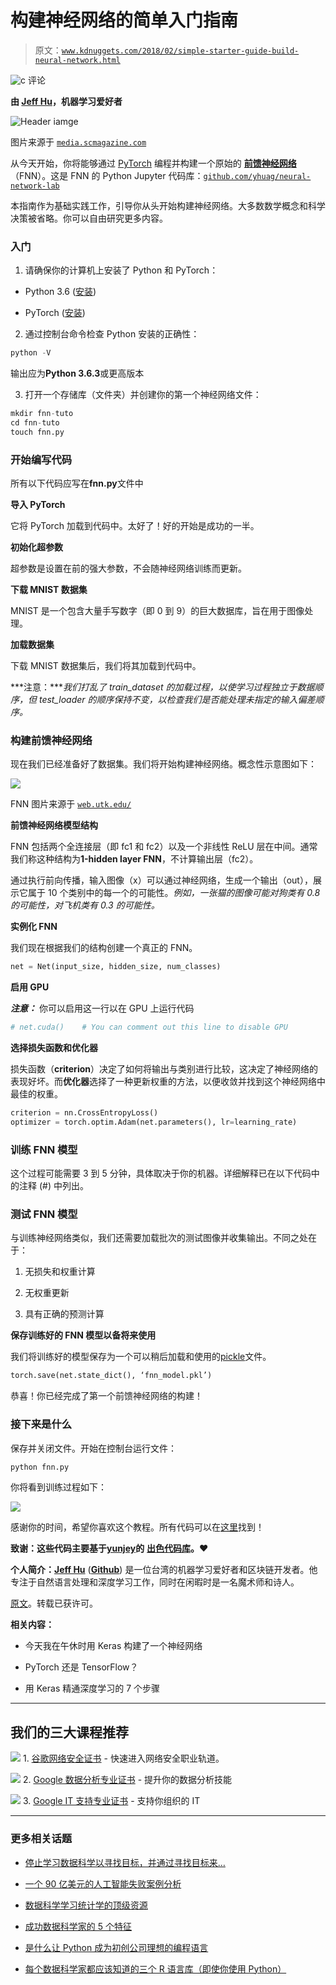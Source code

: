 # 构建神经网络的简单入门指南

> 原文：[`www.kdnuggets.com/2018/02/simple-starter-guide-build-neural-network.html`](https://www.kdnuggets.com/2018/02/simple-starter-guide-build-neural-network.html)

![c](img/3d9c022da2d331bb56691a9617b91b90.png) 评论

**由 [Jeff Hu](https://www.linkedin.com/in/yaochiehhu/)，机器学习爱好者**

![Header iamge](img/fc4c11c0a8e72faaf2ca753224789de7.png)

图片来源于 [`media.scmagazine.com`](https://media.scmagazine.com/)

从今天开始，你将能够通过 [PyTorch](http://pytorch.org/) 编程并构建一个原始的 [**前馈神经网络**](https://brilliant.org/wiki/feedforward-neural-networks/)（FNN）。这是 FNN 的 Python Jupyter 代码库：[`github.com/yhuag/neural-network-lab`](https://github.com/yhuag/neural-network-lab)

本指南作为基础实践工作，引导你从头开始构建神经网络。大多数数学概念和科学决策被省略。你可以自由研究更多内容。

### 入门

1. 请确保你的计算机上安装了 Python 和 PyTorch：

+   Python 3.6 ([安装](https://www.python.org/downloads/))

+   PyTorch ([安装](http://pytorch.org/))

2. 通过控制台命令检查 Python 安装的正确性：

```py
python -V
```

输出应为**Python 3.6.3**或更高版本

3. 打开一个存储库（文件夹）并创建你的第一个神经网络文件：

```py
mkdir fnn-tuto
cd fnn-tuto
touch fnn.py
```

### 开始编写代码

所有以下代码应写在**fnn.py**文件中

**导入 PyTorch**

它将 PyTorch 加载到代码中。太好了！好的开始是成功的一半。

**初始化超参数**

超参数是设置在前的强大参数，不会随神经网络训练而更新。

**下载 MNIST 数据集**

MNIST 是一个包含大量手写数字（即 0 到 9）的巨大数据库，旨在用于图像处理。

**加载数据集**

下载 MNIST 数据集后，我们将其加载到代码中。

***注意：****我们打乱了 train_dataset 的加载过程，以使学习过程独立于数据顺序，但 test_loader 的顺序保持不变，以检查我们是否能处理未指定的输入偏差顺序。*

### 构建前馈神经网络

现在我们已经准备好了数据集。我们将开始构建神经网络。概念性示意图如下：

![](img/5aa5e0ecf1e76a49324c6da5ec93a9c9.png)

FNN 图片来源于 [`web.utk.edu/`](http://web.utk.edu/)

**前馈神经网络模型结构**

FNN 包括两个全连接层（即 fc1 和 fc2）以及一个非线性 ReLU 层在中间。通常我们称这种结构为**1-hidden layer FNN**，不计算输出层（fc2）。

通过执行前向传播，输入图像（x）可以通过神经网络，生成一个输出（out），展示它属于 10 个类别中的每一个的可能性。*例如，一张猫的图像可能对狗类有 0.8 的可能性，对飞机类有 0.3 的可能性。*

**实例化 FNN**

我们现在根据我们的结构创建一个真正的 FNN。

```py
net = Net(input_size, hidden_size, num_classes)
```

**启用 GPU**

***注意：*** 你可以启用这一行以在 GPU 上运行代码

```py
# net.cuda()    # You can comment out this line to disable GPU
```

**选择损失函数和优化器**

损失函数（**criterion**）决定了如何将输出与类别进行比较，这决定了神经网络的表现好坏。而**优化器**选择了一种更新权重的方法，以便收敛并找到这个神经网络中最佳的权重。

```py
criterion = nn.CrossEntropyLoss()
optimizer = torch.optim.Adam(net.parameters(), lr=learning_rate)
```

### 训练 FNN 模型

这个过程可能需要 3 到 5 分钟，具体取决于你的机器。详细解释已在以下代码中的注释 (#) 中列出。

### 测试 FNN 模型

与训练神经网络类似，我们还需要加载批次的测试图像并收集输出。不同之处在于：

1.  无损失和权重计算

1.  无权重更新

1.  具有正确的预测计算

**保存训练好的 FNN 模型以备将来使用**

我们将训练好的模型保存为一个可以稍后加载和使用的[pickle](https://wiki.python.org/moin/UsingPickle)文件。

```py
torch.save(net.state_dict(), ‘fnn_model.pkl’)
```

恭喜！你已经完成了第一个前馈神经网络的构建！

### 接下来是什么

保存并关闭文件。开始在控制台运行文件：

```py
python fnn.py
```

你将看到训练过程如下：

![](img/1253e956ebdc7cdfcde3b4a47fa3af04.png)

感谢你的时间，希望你喜欢这个教程。所有代码可以在[这里](https://github.com/yhuag/neural-network-lab/blob/master/Feedforward%20Neural%20Network.ipynb)找到！

**致谢：这些代码主要基于**[**yunjey**](https://github.com/yunjey)**的** [**出色代码库**](https://github.com/yunjey/pytorch-tutorial/blob/master/tutorials/02-intermediate/generative_adversarial_network/main.py)**。❤**

**个人简介：[Jeff Hu](https://www.linkedin.com/in/yaochiehhu/)** (**[Github](https://yhuag.github.io/)**) 是一位台湾的机器学习爱好者和区块链开发者。他专注于自然语言处理和深度学习工作，同时在闲暇时是一名魔术师和诗人。

[原文](https://towardsdatascience.com/a-simple-starter-guide-to-build-a-neural-network-3c2cf07b8d7c)。转载已获许可。

**相关内容：**

+   今天我在午休时用 Keras 构建了一个神经网络

+   PyTorch 还是 TensorFlow？

+   用 Keras 精通深度学习的 7 个步骤

* * *

## 我们的三大课程推荐

![](img/0244c01ba9267c002ef39d4907e0b8fb.png) 1\. [谷歌网络安全证书](https://www.kdnuggets.com/google-cybersecurity) - 快速进入网络安全职业轨道。

![](img/e225c49c3c91745821c8c0368bf04711.png) 2\. [Google 数据分析专业证书](https://www.kdnuggets.com/google-data-analytics) - 提升你的数据分析技能

![](img/0244c01ba9267c002ef39d4907e0b8fb.png) 3\. [Google IT 支持专业证书](https://www.kdnuggets.com/google-itsupport) - 支持你组织的 IT

* * *

### 更多相关话题

+   [停止学习数据科学以寻找目标，并通过寻找目标来…](https://www.kdnuggets.com/2021/12/stop-learning-data-science-find-purpose.html)

+   [一个 90 亿美元的人工智能失败案例分析](https://www.kdnuggets.com/2021/12/9b-ai-failure-examined.html)

+   [数据科学学习统计学的顶级资源](https://www.kdnuggets.com/2021/12/springboard-top-resources-learn-data-science-statistics.html)

+   [成功数据科学家的 5 个特征](https://www.kdnuggets.com/2021/12/5-characteristics-successful-data-scientist.html)

+   [是什么让 Python 成为初创公司理想的编程语言](https://www.kdnuggets.com/2021/12/makes-python-ideal-programming-language-startups.html)

+   [每个数据科学家都应该知道的三个 R 语言库（即使你使用 Python）](https://www.kdnuggets.com/2021/12/three-r-libraries-every-data-scientist-know-even-python.html)
